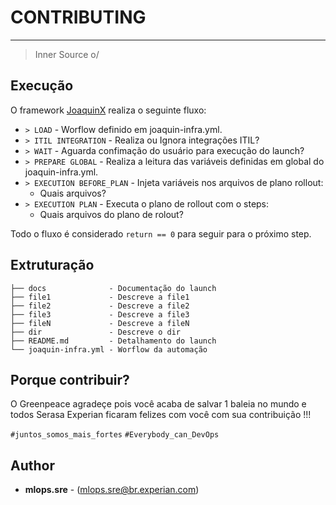 # CONTRIBUTING
----
> Inner Source o/

## Execução

O framework  [JoaquinX](https://code.experian.local/projects/SCIB/repos/joaquin-x/browse) realiza o seguinte fluxo:
* `> LOAD` - Worflow definido em joaquin-infra.yml.
* `> ITIL INTEGRATION` -  Realiza ou Ignora integrações ITIL?
* `> WAIT` -  Aguarda confimação do usuário para execução do launch?
* `> PREPARE GLOBAL` -  Realiza a leitura das variáveis definidas em  global do joaquin-infra.yml.
* `> EXECUTION BEFORE_PLAN` -  Injeta variáveis nos arquivos de plano rollout:
	* Quais arquivos?
* `> EXECUTION PLAN` -  Executa o plano de rollout com o steps:
	* Quais arquivos do plano de rolout?

Todo o fluxo é considerado `return == 0` para seguir para o próximo step.

## Extruturação 

```
├── docs              - Documentação do launch
├── file1             - Descreve a file1
├── file2             - Descreve a file2
├── file3             - Descreve a file3
├── fileN             - Descreve a fileN
├── dir               - Descreve o dir
├── README.md         - Detalhamento do launch
└── joaquin-infra.yml - Worflow da automação 
```

## Porque contribuir?

O Greenpeace agradeçe pois você acaba de salvar 1 baleia no mundo e todos Serasa Experian ficaram felizes com você com sua contribuição !!! 

`#juntos_somos_mais_fortes`  `#Everybody_can_DevOps`

## Author

* **mlops.sre** - (mlops.sre@br.experian.com)